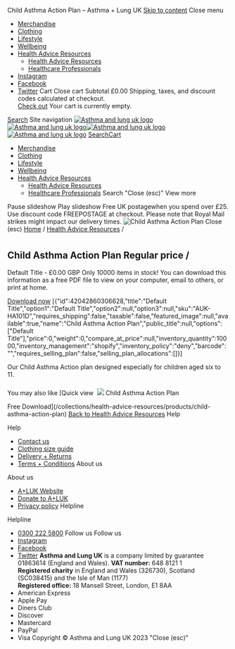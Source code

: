 
Child Asthma Action Plan
– Asthma + Lung UK
[Skip to content](#MainContent)
Close menu
* [Merchandise](/collections/merchandise)
* [Clothing](/collections/new-shop-clothing)
* [Lifestyle](/collections/new-shop-lifestyle)
* [Wellbeing](/collections/health-wellbeing)
* [Health Advice Resources](/collections/health-advice-resources) 
	+ [Health Advice Resources](/collections/health-advice-resources)
	+ [Healthcare Professionals](/collections/new-shop-hcp)
* [Instagram](https://www.instagram.com/asthmaandlunguk/ "Asthma + Lung UK on Instagram")
* [Facebook](https://facebook.com/asthmalunguk "Asthma + Lung UK on Facebook")
* [Twitter](https://twitter.com/asthmalunguk "Asthma + Lung UK on Twitter")
Cart
Close cart
Subtotal
£0.00
 Shipping, taxes, and discount codes calculated at checkout.  
[Check out](/cart)
 Your cart is currently empty.
 
[Search](/search)
Site navigation
[![Asthma and lung uk logo](//cdn.shopify.com/s/files/1/0221/4446/files/ALUK_logo_600x598_8411cc76-579b-4754-8997-64a96989952e_140x.png?v=1645795184)
![Asthma and lung uk logo](//cdn.shopify.com/s/files/1/0221/4446/files/ALUK_logo_600x598_8411cc76-579b-4754-8997-64a96989952e_60x.png?v=1645795184)](/)[![Asthma and lung uk logo](//cdn.shopify.com/s/files/1/0221/4446/files/ALUK_logo_600x598_8411cc76-579b-4754-8997-64a96989952e_140x.png?v=1645795184)
![Asthma and lung uk logo](//cdn.shopify.com/s/files/1/0221/4446/files/ALUK_logo_600x598_8411cc76-579b-4754-8997-64a96989952e_60x.png?v=1645795184)](/)
[Search](/search)[Cart](/cart)
* [Merchandise](/collections/merchandise)
* [Clothing](/collections/new-shop-clothing)
* [Lifestyle](/collections/new-shop-lifestyle)
* [Wellbeing](/collections/health-wellbeing)
* [Health Advice Resources](/collections/health-advice-resources) 
	+ [Health Advice Resources](/collections/health-advice-resources)
	+ [Healthcare Professionals](/collections/new-shop-hcp)
Search
"Close (esc)"
 View more
 
Pause slideshow
Play slideshow
Free UK postagewhen you spend over £25. Use discount code FREEPOSTAGE at checkout. Please note that Royal Mail strikes might impact our delivery times.
![Child Asthma Action Plan]()
Close (esc)
[Home](/ "Back to the frontpage")
/
[Health Advice Resources](/collections/health-advice-resources)
/
# 
 Child Asthma Action Plan
Regular price
/
---
 Default Title - £0.00 GBP
 Only 10000 items in stock!
 You can download this information as a free PDF file to view on your computer, email to others, or print at home.
 
[Download now](https://cdn.shopify.com/s/files/1/0221/4446/files/childrens-asthma-plan_may22_cc_editable.pdf?v=1674740117
)
 [{"id":42042860306628,"title":"Default Title","option1":"Default Title","option2":null,"option3":null,"sku":"AUK-HA101D","requires\_shipping":false,"taxable":false,"featured\_image":null,"available":true,"name":"Child Asthma Action Plan","public\_title":null,"options":["Default Title"],"price":0,"weight":0,"compare\_at\_price":null,"inventory\_quantity":10000,"inventory\_management":"shopify","inventory\_policy":"deny","barcode":"","requires\_selling\_plan":false,"selling\_plan\_allocations":[]}]
 
Our Child Asthma Action plan designed especially for children aged six to 11.
### 
 You may also like
[Quick view
![]()
![](//cdn.shopify.com/s/files/1/0221/4446/products/ChildAsthmaActionPlan_cb924fd9-b1c2-4a89-8f46-293de0dedb56_400x.jpg?v=1674046509)
Child Asthma Action Plan
 
 Free Download](/collections/health-advice-resources/products/child-asthma-action-plan)
[Back to Health Advice Resources](/collections/health-advice-resources) 
 Help
 
 Help
* [Contact us](/pages/new-shop-contact-us)
* [Clothing size guide](/pages/new-shop-clothing-size-guide)
* [Delivery + Returns](/pages/new-shop-delivery-and-returns)
* [Terms + Conditions](/pages/new-shop-terms-and-conditions)
 About us
 
 About us
* [A+LUK Website](https://www.asthmaandlung.org.uk/)
* [Donate to A+LUK](https://action.asthmaandlung.org.uk/page/99141/donate/1?ea.tracking.id=DonateAsk_ShopFooter)
* [Privacy policy](https://www.asthmaandlung.org.uk/policies)
 Helpline
 
 Helpline
* [0300 222 5800](tel:03002225800)
Follow us
 Follow us
* [Instagram](https://www.instagram.com/asthmaandlunguk/ "Asthma + Lung UK on Instagram")
* [Facebook](https://facebook.com/asthmalunguk "Asthma + Lung UK on Facebook")
* [Twitter](https://twitter.com/asthmalunguk "Asthma + Lung UK on Twitter")
**Asthma and Lung UK** is a company limited by guarantee 01863614 (England and Wales). **VAT number:** 648 8121 1  
**Registered charity** in England and Wales (326730), Scotland (SC038415) and the Isle of Man (1177)  
**Registered office:** 18 Mansell Street, London, E1 8AA
* American Express
* Apple Pay
* Diners Club
* Discover
* Mastercard
* PayPal
* Visa
Copyright © Asthma and Lung UK 2023
"Close (esc)"
